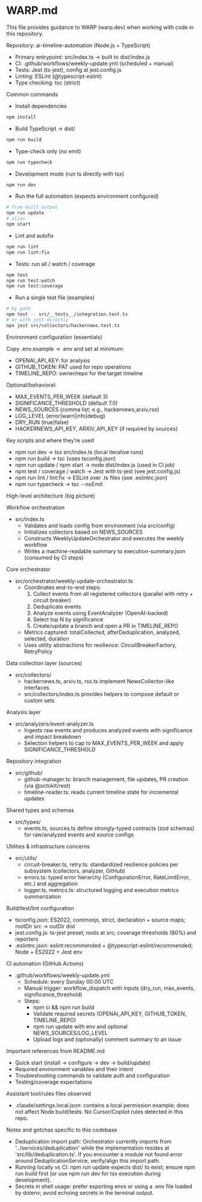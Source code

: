 # WARP.md

This file provides guidance to WARP (warp.dev) when working with code in this repository.

Repository: ai-timeline-automation (Node.js + TypeScript)

- Primary entrypoint: src/index.ts → built to dist/index.js
- CI: .github/workflows/weekly-update.yml (scheduled + manual)
- Tests: Jest (ts-jest), config at jest.config.js
- Linting: ESLint (@typescript-eslint)
- Type checking: tsc (strict)

Common commands

- Install dependencies
```bash path=null start=null
npm install
```

- Build TypeScript → dist/
```bash path=null start=null
npm run build
```

- Type-check only (no emit)
```bash path=null start=null
npm run typecheck
```

- Development mode (run ts directly with tsx)
```bash path=null start=null
npm run dev
```

- Run the full automation (expects environment configured)
```bash path=null start=null
# from built output
npm run update
# alias
npm start
```

- Lint and autofix
```bash path=null start=null
npm run lint
npm run lint:fix
```

- Tests: run all / watch / coverage
```bash path=null start=null
npm test
npm run test:watch
npm run test:coverage
```

- Run a single test file (examples)
```bash path=null start=null
# by path
npm test -- src/__tests__/integration.test.ts
# or with jest directly
npx jest src/collectors/hackernews.test.ts
```

Environment configuration (essentials)

Copy .env.example → .env and set at minimum:
- OPENAI_API_KEY: for analysis
- GITHUB_TOKEN: PAT used for repo operations
- TIMELINE_REPO: owner/repo for the target timeline

Optional/behavioral:
- MAX_EVENTS_PER_WEEK (default 3)
- SIGNIFICANCE_THRESHOLD (default 7.0)
- NEWS_SOURCES (comma list; e.g., hackernews,arxiv,rss)
- LOG_LEVEL (error|warn|info|debug)
- DRY_RUN (true|false)
- HACKERNEWS_API_KEY, ARXIV_API_KEY (if required by sources)

Key scripts and where they’re used

- npm run dev → tsx src/index.ts (local iterative runs)
- npm run build → tsc (uses tsconfig.json)
- npm run update / npm start → node dist/index.js (used in CI job)
- npm test / coverage / watch → Jest with ts-jest (see jest.config.js)
- npm run lint / lint:fix → ESLint over .ts files (see .eslintrc.json)
- npm run typecheck → tsc --noEmit

High-level architecture (big picture)

Workflow orchestration
- src/index.ts
  - Validates and loads config from environment (via src/config)
  - Initializes collectors based on NEWS_SOURCES
  - Constructs WeeklyUpdateOrchestrator and executes the weekly workflow
  - Writes a machine-readable summary to execution-summary.json (consumed by CI steps)

Core orchestrator
- src/orchestrator/weekly-update-orchestrator.ts
  - Coordinates end-to-end steps:
    1) Collect events from all registered collectors (parallel with retry + circuit breaker)
    2) Deduplicate events
    3) Analyze events using EventAnalyzer (OpenAI-backed)
    4) Select top N by significance
    5) Create/update a branch and open a PR in TIMELINE_REPO
  - Metrics captured: totalCollected, afterDeduplication, analyzed, selected, duration
  - Uses utility abstractions for resilience: CircuitBreakerFactory, RetryPolicy

Data collection layer (sources)
- src/collectors/
  - hackernews.ts, arxiv.ts, rss.ts implement NewsCollector-like interfaces
  - src/collectors/index.ts provides helpers to compose default or custom sets

Analysis layer
- src/analyzers/event-analyzer.ts
  - Ingests raw events and produces analyzed events with significance and impact breakdown
  - Selection helpers to cap to MAX_EVENTS_PER_WEEK and apply SIGNIFICANCE_THRESHOLD

Repository integration
- src/github/
  - github-manager.ts: branch management, file updates, PR creation (via @octokit/rest)
  - timeline-reader.ts: reads current timeline state for incremental updates

Shared types and schemas
- src/types/
  - events.ts, sources.ts define strongly-typed contracts (zod schemas) for raw/analyzed events and source configs

Utilities & infrastructure concerns
- src/utils/
  - circuit-breaker.ts, retry.ts: standardized resilience policies per subsystem (collectors, analyzer, GitHub)
  - errors.ts: typed error hierarchy (ConfigurationError, RateLimitError, etc.) and aggregation
  - logger.ts, metrics.ts: structured logging and execution metrics summarization

Build/test/lint configuration

- tsconfig.json: ES2022, commonjs, strict, declaration + source maps; rootDir src → outDir dist
- jest.config.js: ts-jest preset; roots at src; coverage thresholds (80%) and reporters
- .eslintrc.json: eslint:recommended + @typescript-eslint/recommended; Node + ES2022 + Jest env

CI automation (GitHub Actions)

- .github/workflows/weekly-update.yml
  - Schedule: every Sunday 00:00 UTC
  - Manual trigger: workflow_dispatch with inputs (dry_run, max_events, significance_threshold)
  - Steps:
    - npm ci && npm run build
    - Validate required secrets (OPENAI_API_KEY, GITHUB_TOKEN, TIMELINE_REPO)
    - npm run update with env and optional NEWS_SOURCES/LOG_LEVEL
    - Upload logs and (optionally) comment summary to an issue

Important references from README.md

- Quick start (install → configure → dev → build/update)
- Required environment variables and their intent
- Troubleshooting commands to validate auth and configuration
- Testing/coverage expectations

Assistant tool/rules files observed

- .claude/settings.local.json: contains a local permission example; does not affect Node build/tests. No Cursor/Copilot rules detected in this repo.

Notes and gotchas specific to this codebase

- Deduplication import path: Orchestrator currently imports from '../services/deduplication' while the implementation resides at 'src/lib/deduplication.ts'. If you encounter a module not found error around DeduplicationService, verify/align this import path.
- Running locally vs CI: npm run update expects dist/ to exist; ensure npm run build first (or use npm run dev for tsx execution during development).
- Secrets in shell usage: prefer exporting envs or using a .env file loaded by dotenv; avoid echoing secrets in the terminal output.

